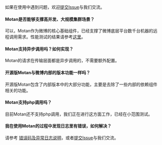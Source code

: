 如果在使用中遇到问题，欢迎[提交Issue](https://github.com/weibocom/motan/issues)与我们交流。

#### Motan是否能够支撑高并发、大规模集群场景？
可以，Motan作为微博的核心基础组件，已经支撑了微博底层平台数千台机器的远程调用需求。性能测试的结果请参考[这里](zh_userguide#性能测试)。

#### Motan支持异步调用吗？如何实现？
Motan的请求在传输层面都是异步调用的，不需要额外配置。

#### 开源版Motan与微博内部的版本功能一样吗？
开源版Motan包含了内部版本中的大部分功能，主要是去除了一些内部的依赖组件相关的功能。

#### Motan支持php调用吗？
目前Motan还不支持php调用，我们正在进行这方面工作，已经在小范围测试。

#### 我在使用Motan的过程中发现日志里有错误，如何解决？
请参考 [错误码及异常日志说明](zh_errorcode)，或者[提交Issue](https://github.com/weibocom/motan/issues)与我们交流。